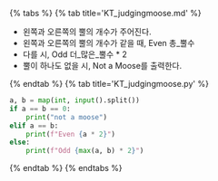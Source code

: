 {% tabs %}
{% tab title='KT_judgingmoose.md' %}

* 왼쪽과 오른쪽의 뿔의 개수가 주어진다.
* 왼쪽과 오른쪽의 뿔의 개수가 같을 때, Even 총_뿔수
* 다를 시, Odd 더_많은_뿔수 * 2
* 뿔이 하나도 없을 시, Not a Moose를 출력한다.

{% endtab %}
{% tab title='KT_judgingmoose.py' %}

```py
a, b = map(int, input().split())
if a == b == 0:
    print("not a moose")
elif a == b:
    print(f"Even {a * 2}")
else:
    print(f"Odd {max(a, b) * 2}")
```

{% endtab %}
{% endtabs %}